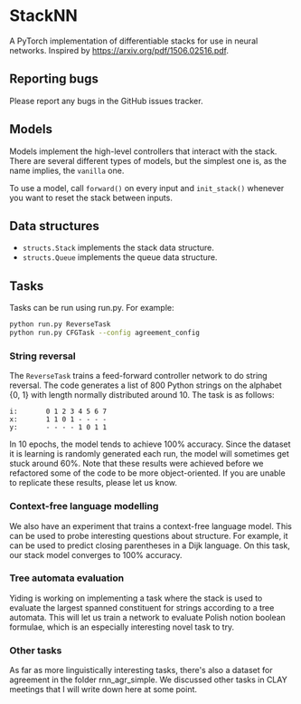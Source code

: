 # StackNN
A PyTorch implementation of differentiable stacks for use in neural networks. Inspired by https://arxiv.org/pdf/1506.02516.pdf.

## Reporting bugs

Please report any bugs in the GitHub issues tracker.

## Models

Models implement the high-level controllers that interact with the stack. There are several different types of models, but the simplest one is, as the name implies, the `vanilla` one.

To use a model, call `forward()` on every input and `init_stack()` whenever you want to reset the stack between inputs.

## Data structures

* `structs.Stack` implements the stack data structure.
* `structs.Queue` implements the queue data structure.

## Tasks

Tasks can be run using run.py. For example:

~~~bash
python run.py ReverseTask
python run.py CFGTask --config agreement_config
~~~

### String reversal

The `ReverseTask` trains a feed-forward controller network to do string reversal. The code generates a list of 800 Python strings on the alphabet {0, 1} with length normally distributed around 10. The task is as follows:

~~~
i:       0 1 2 3 4 5 6 7
x:       1 1 0 1 - - - -
y:       - - - - 1 0 1 1
~~~

In 10 epochs, the model tends to achieve 100% accuracy. Since the dataset it is learning is randomly generated each run, the model will sometimes get stuck around 60%. Note that these results were achieved before we refactored some of the code to be more object-oriented. If you are unable to replicate these results, please let us know.

### Context-free language modelling

We also have an experiment that trains a context-free language model. This can be used to probe interesting questions about structure. For example, it can be used to predict closing parentheses in a Dijk language. On this task, our stack model converges to 100% accuracy.

### Tree automata evaluation

Yiding is working on implementing a task where the stack is used to evaluate the largest spanned constituent for strings according to a tree automata. This will let us train a network to evaluate Polish notion boolean formulae, which is an especially interesting novel task to try.

### Other tasks

As far as more linguistically interesting tasks, there's also a dataset for agreement in the
folder rnn_agr_simple. We discussed other tasks in CLAY meetings that I will write down here at some point.
